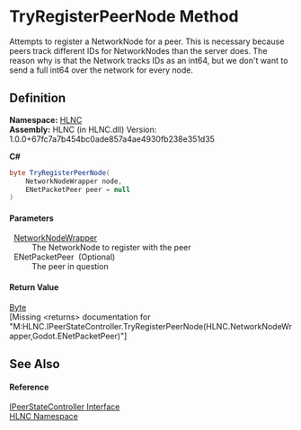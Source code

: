 # TryRegisterPeerNode Method


Attempts to register a NetworkNode for a peer. This is necessary because peers track different IDs for NetworkNodes than the server does. The reason why is that the Network tracks IDs as an int64, but we don't want to send a full int64 over the network for every node.



## Definition
**Namespace:** <a href="N_HLNC">HLNC</a>  
**Assembly:** HLNC (in HLNC.dll) Version: 1.0.0+67fc7a7b454bc0ade857a4ae4930fb238e351d35

**C#**
``` C#
byte TryRegisterPeerNode(
	NetworkNodeWrapper node,
	ENetPacketPeer peer = null
)
```



#### Parameters
<dl><dt>  <a href="T_HLNC_NetworkNodeWrapper">NetworkNodeWrapper</a></dt><dd>The NetworkNode to register with the peer</dd><dt>  ENetPacketPeer  (Optional)</dt><dd>The peer in question</dd></dl>

#### Return Value
<a href="https://learn.microsoft.com/dotnet/api/system.byte" target="_blank" rel="noopener noreferrer">Byte</a>  
\[Missing &lt;returns&gt; documentation for "M:HLNC.IPeerStateController.TryRegisterPeerNode(HLNC.NetworkNodeWrapper,Godot.ENetPacketPeer)"\]

## See Also


#### Reference
<a href="T_HLNC_IPeerStateController">IPeerStateController Interface</a>  
<a href="N_HLNC">HLNC Namespace</a>  

